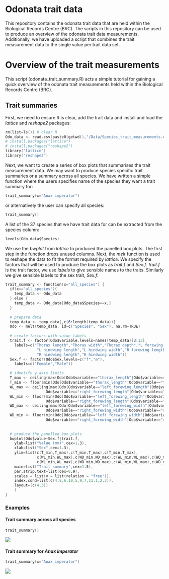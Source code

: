 Odonata trait data
==================
This repository contains the odonata trait data that are held within the Biological Records 
Centre (BRC). The scripts in this repository can be used to produce an overview of the odonata 
trait data measurements. Additionally, we have uploaded a script that combines the trait 
measurement data to the single value per trait data set.


Overview of the trait measurements 
==================================
This script (odonata_trait_summary.R) acts a simple tutorial for gaining a quick overview of the 
odonata trait measurements held within the Biological Records Centre (BRC).


Trait summaries
---------------
First, we need to ensure R is clear, add the trait data and install and load the *lattice* 
and *reshape2* packages:

```s
rm(list=ls()) # clear R
Odo_data <- read.csv(paste0(getwd(),"/Data/Species_trait_measurements.csv"),header=T) 
# install.packages("lattice")
# install.packages("reshape2")
library("lattice")
library("reshape2")
```

Next, we want to create a series of box plots that summarises the trait measurement data. We may
want to produce species specific trait summaries or a summary across all species. We have written
a simple function where the users specifies name of the species they want a trait summary for: 
```s
trait_summary(x="Anax imperator")
```

or alternatively the user can specify all species:
```s
trait_summary()
```

A list of the 37 species that we have trait data for can be extracted from the species column:
```s
levels(Odo_data$Species)
```

We use the *bwplot* from *lattice* to produced the panelled box plots.  The first step in the 
function drops unused columns.  Next, the *melt* function is used to reshape the data to fit 
the format required by *lattice*. We specify the factors that will be used to produce the box 
plots as *trait.f* and *Sex.f*. *trait.f* is the trait factor, we use *labels* to give sensible 
names to the traits.  Similarly we give sensible labels to the sex trait, *Sex.f*:
```s
trait_summary <- function(x="all_species") {
  if(x=="all_species"){
    temp_data <- Odo_data
  } else {
    temp_data <- Odo_data[Odo_data$Species==x,]
  }
  
  # prepare data
  temp_data <- temp_data[,c(6:length(temp_data))]
  Odo <- melt(temp_data, id=c("Species", "Sex"), na.rm=TRUE)
  
  # create factors with value labels
  trait.f <- factor(Odo$variable,levels=names(temp_data)[3:13],
    labels=c("Thorax length","Thorax width","Thorax depth","L forewing length","L forewing width",
              "L hindwing length","L hindwing width","R forewing length","R forewing width",
              "R hindwing length","R hindwing width"))
  Sex.f <- factor(Odo$Sex,levels=c("f","m"),
    labels=c("Female","Male"))

  # identify y axis limits
  T_max <- ceiling(max(Odo[Odo$variable=="thorax_length"|Odo$variable=="thorax_width"|Odo$variable=="thorax_depth","value"]))
  T_min <- floor(min(Odo[Odo$variable=="thorax_length"|Odo$variable=="thorax_width"|Odo$variable=="thorax_depth","value"]))
  WL_max <- ceiling(max(Odo[Odo$variable=="left_forewing_length"|Odo$variable=="left_hindwing_length"|
                  Odo$variable=="right_forewing_length"|Odo$variable=="right_forewing_length","value"]))
  WL_min <- floor(min(Odo[Odo$variable=="left_forewing_length"|Odo$variable=="left_hindwing_length"|
                  Odo$variable=="right_forewing_length"|Odo$variable=="right_forewing_length","value"]))
  WD_max <- ceiling(max(Odo[Odo$variable=="left_forewing_width"|Odo$variable=="left_hindwing_width"|
                  Odo$variable=="right_forewing_width"|Odo$variable=="right_forewing_width","value"]))
  WD_min <- floor(min(Odo[Odo$variable=="left_forewing_width"|Odo$variable=="left_hindwing_width"|
                  Odo$variable=="right_forewing_width"|Odo$variable=="right_forewing_width","value"]))
  
  
  # produce the panelled box plots
  bwplot(Odo$value~Sex.f|trait.f,
    ylab=list("Value (mm)",cex=1.3), 
    xlab=list("Sex",cex=1.3),
    ylim=list(c(T_min,T_max),c(T_min,T_max),c(T_min,T_max),
              c(WL_min,WL_max),c(WD_min,WD_max),c(WL_min,WL_max),c(WD_min,WD_max),
              c(WL_min,WL_max),c(WD_min,WD_max),c(WL_min,WL_max),c(WD_min,WD_max)),
    main=list("Trait summary",cex=1.5),
    par.strip.text=list(cex=0.9),
    scales = list(y = list(relation = "free")),
    index.cond=list(c(4,8,6,10,5,9,7,11,1,2,3)),
    layout=(c(4,3))
    )  
}
```

### Examples
#### Trait summary across all species
```s
trait_summary()
```
![](https://raw.github.com/BiologicalRecordsCentre/Odonata_traits/blob/master/Images/All_species_trait_summary.jpg)

#### Trait summary for *Anax imperator*
```s
trait_summary(x="Anax imperator")
```
![](https://raw.github.com/BiologicalRecordsCentre/Odonata_traits/blob/master/Images/Anax_imperator_trait_summary.jpg)
